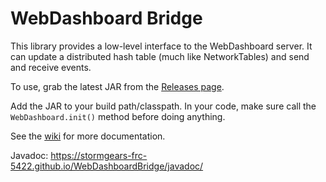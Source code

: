 WebDashboard Bridge
==

This library provides a low-level interface to the WebDashboard server. It can update a distributed hash table (much like NetworkTables) and send and receive events.

To use, grab the latest JAR from the [Releases page](https://github.com/Stormgears-FRC-5422/WebDashboardBridge/releases).

Add the JAR to your build path/classpath. In your code, make sure call the `WebDashboard.init()` method before doing anything. 

See the [wiki](https://github.com/Stormgears-FRC-5422/WebDashboardClient/wiki) for more documentation.

Javadoc: https://stormgears-frc-5422.github.io/WebDashboardBridge/javadoc/